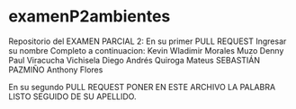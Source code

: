 # examenP2ambientes

Repositorio del EXAMEN PARCIAL 2:
En su primer PULL REQUEST Ingresar su nombre Completo a continuacion: 
Kevin Wladimir Morales Muzo
Denny Paul Viracucha Vichisela 
Diego Andrés Quiroga Mateus
SEBASTIÁN PAZMIÑO
Anthony Flores

En su segundo PULL REQUEST PONER EN ESTE ARCHIVO LA PALABRA LISTO SEGUIDO DE SU APELLIDO.
